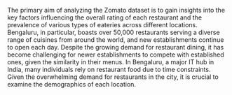 The primary aim of analyzing the Zomato dataset is to gain insights into the key factors influencing the overall rating of each restaurant and the prevalence of various types of eateries across different locations. Bengaluru, in particular, boasts over 50,000 restaurants serving a diverse range of cuisines from around the world, and new establishments continue to open each day. Despite the growing demand for restaurant dining, it has become challenging for newer establishments to compete with established ones, given the similarity in their menus. In Bengaluru, a major IT hub in India, many individuals rely on restaurant food due to time constraints. Given the overwhelming demand for restaurants in the city, it is crucial to examine the demographics of each location.

